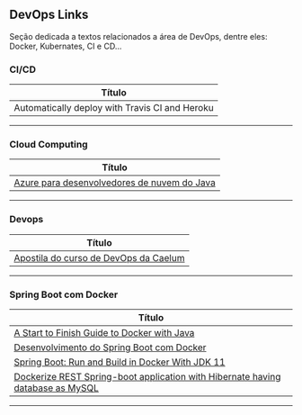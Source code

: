 ## DevOps Links

Seção dedicada a textos relacionados a área de DevOps, dentre eles: Docker, Kubernates, CI e CD...

### CI/CD

| **Título**  |
|---|
| Automatically deploy with Travis CI and Heroku |
------------

### Cloud Computing

| **Título**  |
|---|
| [Azure para desenvolvedores de nuvem do Java] |
------------

### Devops

| **Título** |
|---|
| [Apostila do curso de DevOps da Caelum] |
-----------

### Spring Boot com Docker

| **Título**  |
|---|
| [A Start to Finish Guide to Docker with Java] |
| [Desenvolvimento do Spring Boot com Docker] |
| [Spring Boot: Run and Build in Docker With JDK 11] |
| [Dockerize REST Spring-boot application with Hibernate having database as MySQL] |
------------

[Automatically deploy with Travis CI and Heroku]: <https://medium.com/@felipeluizsoares/automatically-deploy-with-travis-ci-and-heroku-ddba1361647f>

[Azure para desenvolvedores de nuvem do Java]: <https://docs.microsoft.com/pt-br/azure/java/?view=azure-java-stable>

[Apostila do curso de DevOps da Caelum]: <https://github.com/caelum/apostila-devops>

[A Start to Finish Guide to Docker with Java]: <https://stackify.com/guide-docker-java/>
[Desenvolvimento do Spring Boot com Docker]: <https://imasters.com.br/back-end/desenvolvimento-do-spring-boot-com-docker>
[Spring Boot: Run and Build in Docker With JDK 11]: <https://dzone.com/articles/spring-boot-run-and-build-in-docker>
[Dockerize REST Spring-boot application with Hibernate having database as MySQL]: <https://medium.com/@itsromiljain/dockerize-rest-spring-boot-application-with-hibernate-having-database-as-mysql-579abcc4edc4>

